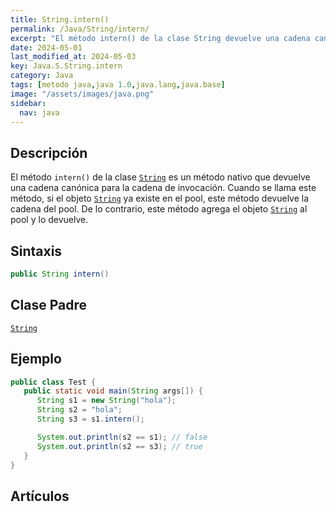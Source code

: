 ```yaml
---
title: String.intern()
permalink: /Java/String/intern/
excerpt: "El método intern() de la clase String devuelve una cadena canónica para la cadena de invocación."
date: 2024-05-01
last_modified_at: 2024-05-03
key: Java.S.String.intern
category: Java
tags: [metodo java,java 1.0,java.lang,java.base]
image: "/assets/images/java.png"
sidebar:
  nav: java
---
```


## Descripción


El método `intern()` de la clase [`String`](https://www.w3api.com/Java/String/)  es un método nativo que devuelve una cadena canónica para la cadena de invocación. Cuando se llama este método, si el objeto [`String`](https://www.w3api.com/Java/String/) ya existe en el pool, este método devuelve la cadena del pool. De lo contrario, este método agrega el objeto [`String`](https://www.w3api.com/Java/String/) al pool y lo devuelve.


## Sintaxis


```java
public String intern()
```


## Clase Padre


[`String`](https://www.w3api.com/Java/String/)


## Ejemplo


```java
public class Test {
   public static void main(String args[]) {
      String s1 = new String("hola");
      String s2 = "hola";
      String s3 = s1.intern();

      System.out.println(s2 == s1); // false
      System.out.println(s2 == s3); // true
   }
}
```


## Artículos

